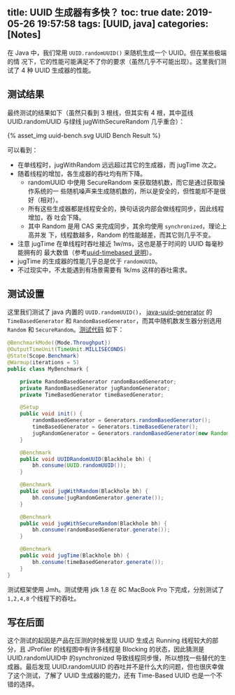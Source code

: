 title: UUID 生成器有多快？
toc: true
date: 2019-05-26 19:57:58
tags: [UUID, java]
categories: [Notes]
---

在 Java 中，我们常用 `UUID.randomUUID()` 来随机生成一个 UUID。但在某些极端的情
况下，它的性能可能满足不了你的要求（虽然几乎不可能出现）。这里我们测试了 4 种
UUID 生成器的性能。

## 测试结果

最终测试的结果如下（虽然只看到 3 根线，但其实有 4 根，其中蓝线 UUID.randomUUID
与绿线 jugWithSecureRandom 几乎重合）：

{% asset_img uuid-bench.svg UUID Bench Result %}

可以看到：
* 在单线程时，jugWithRandom 远远超过其它的生成器，而 jugTime 次之。
* 随着线程的增加，各生成器的吞吐均有所下降。
    * randomUUID 中使用 SecureRandom 来获取随机数，而它是通过获取操作系统的一
        些随机噪声来生成随机数的，所以是安全的，但性能却不是很好（相对）。
    * 所有这些生成器都是线程安全的，换句话说内部会做线程同步，因此线程增加，吞
        吐会下降。
    * 其中 Random 是用 CAS 来完成同步，其余均使用 `synchronized`，理论上高并发
        下，线程数越多，Random 的性能越差，而其它则几乎不变。
* 注意 jugTime 在单线程时吞吐接近 1w/ms，这也是基于时间的 UUID 每毫秒能拥有的
    最大数值（参考[uuid-timebased 说明](https://www.famkruithof.net/guid-uuid-timebased.html)）。
* jugTime 的生成器的性能几乎总是优于 `randomUUID`。
* 不过现实中，不太能遇到有场景需要有 1k/ms 这样的吞吐需求。


## 测试设置

这里我们测试了 java 内置的 `UUID.randomUUID()`，
[java-uuid-generator](https://github.com/cowtowncoder/java-uuid-generator) 的
`TimeBasedGenerator` 和 `RandomBasedGenerator`，而其中随机数发生器分别选用
`Random` 和 `SecureRandom`。[测试代码](https://gist.github.com/lotabout/da61c34208b7c11f856afce480560b0d) 如下：


```java
@BenchmarkMode({Mode.Throughput})
@OutputTimeUnit(TimeUnit.MILLISECONDS)
@State(Scope.Benchmark)
@Warmup(iterations = 5)
public class MyBenchmark {

    private RandomBasedGenerator randomBasedGenerator;
    private RandomBasedGenerator jugRandomGenerator;
    private TimeBasedGenerator timeBasedGenerator;

    @Setup
    public void init() {
        randomBasedGenerator = Generators.randomBasedGenerator();
        timeBasedGenerator = Generators.timeBasedGenerator();
        jugRandomGenerator = Generators.randomBasedGenerator(new Random());
    }

    @Benchmark
    public void UUIDRandomUUID(Blackhole bh) {
        bh.consume(UUID.randomUUID());
    }

    @Benchmark
    public void jugWithRandom(Blackhole bh) {
        bh.consume(jugRandomGenerator.generate());
    }

    @Benchmark
    public void jugWithSecureRandom(Blackhole bh) {
        bh.consume(randomBasedGenerator.generate());
    }

    @Benchmark
    public void jugTime(Blackhole bh) {
        bh.consume(timeBasedGenerator.generate());
    }
}
```

测试框架使用 Jmh。测试使用 jdk 1.8 在 8C MacBook Pro 下完成，分别测试了
`1,2,4,8` 个线程下的吞吐。

## 写在后面

这个测试的起因是产品在压测的时候发现 UUID 生成占 Running 线程较大的部分，且
JProfiler 的线程图中有许多线程是 Blocking 的状态，因此猜测是 UUID.randomUUID中
的synchronized 导致线程同步慢，所以想找一些替代的生成器。最后发现
UUID.randomUUID 的吞吐并不是什么大的问题，但也很庆幸做了这个测试，了解了 UUID
生成器的能力，还有 Time-Based UUID 也是一个不错的选择。
